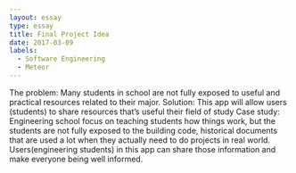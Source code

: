 ```yaml
---
layout: essay
type: essay
title: Final Project Idea 
date: 2017-03-09
labels:
  - Software Engineering
  - Meteor
---
```

The problem:
 Many students in school are not fully exposed to useful and practical resources related to their major. 
Solution:
This app will allow users (students) to share resources that’s useful their field of study
Case study:
Engineering school focus on teaching students how things work, but the students are not fully exposed to the building code, historical documents that are used a lot when they actually need to do projects in real world. Users(engineering students) in this app can share those information and make everyone being well informed. 


